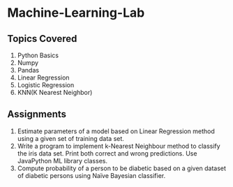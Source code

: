 # Machine-Learning-Lab

## Topics Covered

1. Python Basics
2. Numpy
3. Pandas
4. Linear Regression
5. Logistic Regression
6. KNN(K Nearest Neighbor)


## Assignments

1. Estimate parameters of a model based on Linear Regression method using a given set of training data set.
2. Write a program to implement k-Nearest Neighbour method to classify the iris data set. Print both correct and wrong predictions. Use JavaPython ML library classes.
3. Compute probability of a person to be diabetic based on a given dataset of diabetic persons using Naïve Bayesian classifier.
